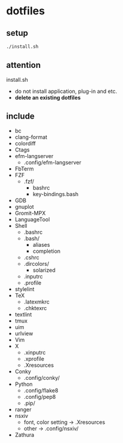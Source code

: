 # dotfiles

## setup

````sh
./install.sh
````

## attention

install.sh

* do not install application, plug-in and etc.
* __delete an existing dotfiles__

## include

* bc
* clang-format
* colordiff
* Ctags
* efm-langserver
  * .config/efm-langserver
* FbTerm
* FZF
  * .fzf/
    * bashrc
    * key-bindings.bash
* GDB
* gnuplot
* Gromit-MPX
* LanguageTool
* Shell
  * .bashrc
  * .bash/
    * aliases  
    * completion
  * .cshrc
  * .dircolors/
    * solarized
  * .inputrc
  * .profile
* stylelint
* TeX
  * .latexmkrc
  * .chktexrc
* textlint
* tmux
* uim
* urlview
* Vim
* X
  * .xinputrc
  * .xprofile
  * .Xresources
* Conky
  * .config/conky/
* Python
  * .config/flake8
  * .config/pep8
  * .pip/
* ranger
* nsxiv
  * font, color setting → .Xresources
  * other → .config/nsxiv/
* Zathura
